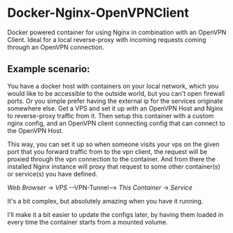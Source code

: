 # Docker-Nginx-OpenVPNClient
Docker powered container for using Nginx in combination with an OpenVPN Client. 
Ideal for a local reverse-proxy with incoming requests coming through an OpenVPN connection.

## Example scenario:
You have a docker host with containers on your local network, which you would like to be accessible to the outside world, but you can't open firewall ports. Or you simple prefer having the external ip for the services originate somewhere else.
Get a VPS and set it up with an OpenVPN Host and Nginx to reverse-proxy traffic from it. 
Then setup this container with a custom nginx config, and an OpenVPN client connecting config that can connect to the OpenVPN Host. 

This way, you can set it up so when someone visits your vps on the given port that you forward traffic from to the vpn client, the request will be proxied through the vpn connection to the container. And from there the installed Nginx instance will proxy that request to some other container(s) or service(s) you have defined. 

*Web Browser* -> *VPS* --VPN-Tunnel--> *This Container* -> *Service*

It's a bit complex, but absolutely amazing when you have it running. 

I'll make it a bit easier to update the configs later, by having them loaded in every time the container starts from a mounted volume.

